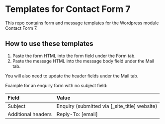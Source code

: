 # Templates for Contact Form 7

This repo contains form and message templates for the Wordpress module Contact Form 7.

## How to use these templates

1. Paste the form HTML into the form field under the Form tab.
2. Paste the message HTML into the message body field under the Mail tab.

You will also need to update the header fields under the Mail tab.

Example for an enquiry form with no subject field:

| Field              | Value                                         |
| :----------------- | :-------------------------------------------- |
| Subject            | Enquiry (submitted via [_site_title] website) |
| Additional headers | Reply-To: [email]                             |
